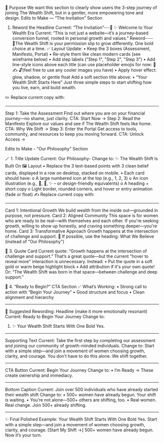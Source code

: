 🧭 Purpose
We want this section to clearly show users the 3-step journey of joining The Wealth Shift, but in a gentler, more empowering tone and design.
Edits to Make — “The Invitation” Section
1. Reword the Headline
Current:
“The Invitation”--- ✨ Welcome to Your Wealth Era
Current:
“This is not just a website—it’s a journey-based conversion funnel, rooted in personal growth and values.”
Reword----The Wealth Shift is your permission slip to grow differently. One bold choice at a time.
✅ Layout Update:
•	Keep the 3 boxes (Assessment, Manifesto, Portal)
•	Re-style them like clean modern cards (see wireframe below)
•	Add step labels ("Step 1", "Step 2", "Step 3")
•	Add line-style icons above each title (can use placeholder emojis for now: 🧠 ✍️ 🔓(feel free to use any cooler images you have)
•	Apply hover effect: glow, shadow, or gentle float
Add a soft section title above:
•	“Your Wealth Shift Starts Here”
Just three simple steps to start shifting how you live, earn, and build wealth.





✏️ Replace current copy with:
________________________________________
Step 1: Take the Assessment
Find out where you are on your financial journey—no shame, just clarity.
CTA: Start Now →
Step 2: Read the Manifesto
Explore our values and see if The Wealth Shift feels like home.
CTA: Why We Shift →
Step 3: Enter the Portal
Get access to tools, community, and resources to keep you moving forward.
CTA: Unlock Access → 



Edits to Make - "Our Philosophy" Section

🪄 1. Title Update
Current: Our Philosophy- 
Change to:
✨ The Wealth Shift Is Built On
🖼️ Layout
•	Replace the 3 text-based points with 3 clean belief cards, displayed in a row on desktop, stacked on mobile.
•	Each card should have:
o	A large numbered icon at the top (e.g., 1, 2, 3)
o	An icon illustration (e.g., 🌱, 🤝, ✨ – or design-friendly equivalents)
o	A heading + short copy
o	Light border, rounded corners, and hover or entry animation (fade or float)
✍️ Replace current copy with:
________________________________________
Card 1: Intentional Growth
We build wealth from the inside out—grounded in purpose, not pressure.
Card 2: Aligned Community
This space is for women who are ready to be real—with themselves and each other. If you're seeking growth, willing to show up honestly, and craving something deeper—you're home.
Card 3: Transformative Approach
Growth happens at the intersection of challenge and support.
📝 If possible, use the heading:
What We Believe (instead of "Our Philosophy")
 
🧠 3. Quote Card
Current quote:
“Growth happens at the intersection of challenge and support.”
That’s a great quote—but the current "hover to reveal more" interaction is unnecessary. Instead:
•	Put the quote in a soft gold or warm beige highlight block
•	Add attribution if it's your own quote! Or:
“The Wealth Shift was born in that space—between challenge and deep support.”

📣 4. “Ready to Begin?” CTA Section
✅ What’s Working:
•	Strong call to action with “Begin Your Journey”
•	Good structure and focus
•	Clean alignment and hierarchy
________________________________________


🔧 Suggested Rewording:
Headline (make it more emotionally resonant)
Current:
Ready to Begin Your Journey
Change to:
1.	✨ Your Wealth Shift Starts With One Bold Yes.
________________________________________
Supporting Text
Current:
Take the first step by completing our assessment and joining our community of growth-minded individuals.
Change to:
Start with a simple step—and join a movement of women choosing growth, clarity, and courage.
You don’t have to do this alone. We shift together.
________________________________________
CTA Button
Current:
Begin Your Journey
Change to:
•	I’m Ready →
These create ownership and immediacy.
________________________________________
Bottom Caption
Current:
Join over 500 individuals who have already started their wealth shift
Change to:
•	500+ women have already begun. Your shift is waiting.
•	You’re not alone—500+ others are shifting, too.
•	Real women. Real change. Join 500+ already shifting.
________________________________________
✨ Final Polished Example:
Your Wealth Shift Starts With One Bold Yes.
Start with a simple step—and join a movement of women choosing growth, clarity, and courage.
[Start My Shift →]
500+ women have already begun. Now it’s your turn.
 

